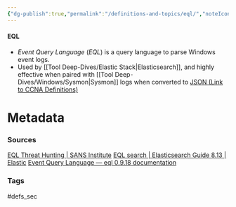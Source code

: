 ```yaml
---
{"dg-publish":true,"permalink":"/definitions-and-topics/eql/","noteIcon":""}
---
```


#### EQL
- *Event Query Language* (*EQL*) is a query language to parse Windows event logs.
- Used by [[Tool Deep-Dives/Elastic Stack\|Elasticsearch]], and highly effective when paired with [[Tool Deep-Dives/Windows/Sysmon\|Sysmon]] logs when converted to [JSON (Link to CCNA Definitions)](https://ccnadefinitions.com/ccna/20-definitions/json/)






# Metadata

### Sources
[EQL Threat Hunting | SANS Institute](https://www.sans.org/blog/eql-threat-hunting/)
[EQL search | Elasticsearch Guide 8.13 | Elastic](https://www.elastic.co/guide/en/elasticsearch/reference/current/eql.html)
[Event Query Language — eql 0.9.18 documentation](https://eql.readthedocs.io/en/latest/#)
### Tags
#defs_sec 